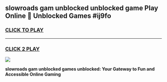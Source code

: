 
## slowroads gam unblocked unblocked game Play Online 👋 Unblocked Games #ij9fo
<h3>
<a href="https://premium.freeplayer.one?title=slowroads_gam_unblocked&ref=21F">CLICK TO PLAY</a></h3>
<hr>

<h3>
<a href="https://premium.freeplayer.one?title=slowroads_gam_unblocked&ref=21F">CLICK 2 PLAY</a>
  
</h3>

<a href="https://premium.freeplayer.one?title=slowroads_gam_unblocked&ref=21F/"><img src="https://clearcache.store/games.png"></a>


**slowroads gam unblocked games unblocked: Your Gateway to Fun and Accessible Online Gaming**
